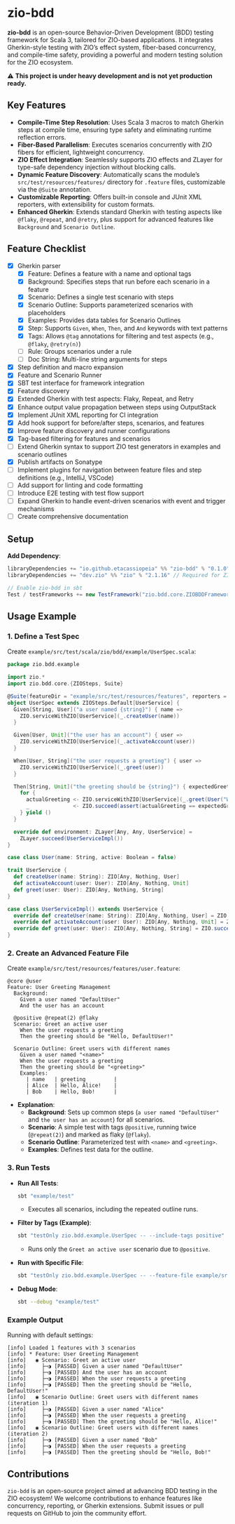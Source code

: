 # zio-bdd

**zio-bdd** is an open-source Behavior-Driven Development (BDD) testing framework for Scala 3, tailored for ZIO-based applications. It integrates Gherkin-style testing with ZIO’s effect system, fiber-based concurrency, and compile-time safety, providing a powerful and modern testing solution for the ZIO ecosystem.

:warning: **This project is under heavy development and is not yet production ready.**

## Key Features
- **Compile-Time Step Resolution**: Uses Scala 3 macros to match Gherkin steps at compile time, ensuring type safety and eliminating runtime reflection errors.
- **Fiber-Based Parallelism**: Executes scenarios concurrently with ZIO fibers for efficient, lightweight concurrency.
- **ZIO Effect Integration**: Seamlessly supports ZIO effects and ZLayer for type-safe dependency injection without blocking calls.
- **Dynamic Feature Discovery**: Automatically scans the module’s `src/test/resources/features/` directory for `.feature` files, customizable via the `@Suite` annotation.
- **Customizable Reporting**: Offers built-in console and JUnit XML reporters, with extensibility for custom formats.
- **Enhanced Gherkin**: Extends standard Gherkin with testing aspects like `@flaky`, `@repeat`, and `@retry`, plus support for advanced features like `Background` and `Scenario Outline`.

## Feature Checklist

- [X] Gherkin parser
  - [X] Feature: Defines a feature with a name and optional tags
  - [X] Background: Specifies steps that run before each scenario in a feature
  - [X] Scenario: Defines a single test scenario with steps
  - [X] Scenario Outline: Supports parameterized scenarios with placeholders
  - [X] Examples: Provides data tables for Scenario Outlines
  - [X] Step: Supports `Given`, `When`, `Then`, and `And` keywords with text patterns
  - [X] Tags: Allows `@tag` annotations for filtering and test aspects (e.g., `@flaky`, `@retry(n)`)
  - [ ] Rule: Groups scenarios under a rule
  - [ ] Doc String: Multi-line string arguments for steps
- [X] Step definition and macro expansion
- [X] Feature and Scenario Runner
- [X] SBT test interface for framework integration
- [X] Feature discovery
- [X] Extended Gherkin with test aspects: Flaky, Repeat, and Retry
- [X] Enhance output value propagation between steps using OutputStack
- [X] Implement JUnit XML reporting for CI integration
- [X] Add hook support for before/after steps, scenarios, and features
- [X] Improve feature discovery and runner configurations
- [X] Tag-based filtering for features and scenarios
- [ ] Extend Gherkin syntax to support ZIO test generators in examples and scenario outlines
- [X] Publish artifacts on Sonatype
- [ ] Implement plugins for navigation between feature files and step definitions (e.g., IntelliJ, VSCode)
- [ ] Add support for linting and code formatting
- [ ] Introduce E2E testing with test flow support
- [ ] Expand Gherkin to handle event-driven scenarios with event and trigger mechanisms
- [ ] Create comprehensive documentation

## Setup

**Add Dependency**:
```scala
libraryDependencies += "io.github.etacassiopeia" %% "zio-bdd" % "0.1.0" % Test
libraryDependencies += "dev.zio" %% "zio" % "2.1.16" // Required for ZIO effects

// Enable zio-bdd in sbt
Test / testFrameworks += new TestFramework("zio.bdd.core.ZIOBDDFramework")
```

## Usage Example
### 1. Define a Test Spec
Create `example/src/test/scala/zio/bdd/example/UserSpec.scala`:
```scala
package zio.bdd.example

import zio.*
import zio.bdd.core.{ZIOSteps, Suite}

@Suite(featureDir = "example/src/test/resources/features", reporters = Array("console", "junitxml"), parallelism = 2)
object UserSpec extends ZIOSteps.Default[UserService] {
  Given[String, User]("a user named {string}") { name =>
    ZIO.serviceWithZIO[UserService](_.createUser(name))
  }

  Given[User, Unit]("the user has an account") { user =>
    ZIO.serviceWithZIO[UserService](_.activateAccount(user))
  }

  When[User, String]("the user requests a greeting") { user =>
    ZIO.serviceWithZIO[UserService](_.greet(user))
  }

  Then[String, Unit]("the greeting should be {string}") { expectedGreeting =>
    for {
      actualGreeting <- ZIO.serviceWithZIO[UserService](_.greet(User("World")))
      _              <- ZIO.succeed(assert(actualGreeting == expectedGreeting))
    } yield ()
  }

  override def environment: ZLayer[Any, Any, UserService] =
    ZLayer.succeed(UserServiceImpl())
}

case class User(name: String, active: Boolean = false)

trait UserService {
  def createUser(name: String): ZIO[Any, Nothing, User]
  def activateAccount(user: User): ZIO[Any, Nothing, Unit]
  def greet(user: User): ZIO[Any, Nothing, String]
}

case class UserServiceImpl() extends UserService {
  override def createUser(name: String): ZIO[Any, Nothing, User] = ZIO.succeed(User(name))
  override def activateAccount(user: User): ZIO[Any, Nothing, Unit] = ZIO.unit
  override def greet(user: User): ZIO[Any, Nothing, String] = ZIO.succeed(s"Hello, ${user.name}!")
}
```

### 2. Create an Advanced Feature File
Create `example/src/test/resources/features/user.feature`:
```gherkin
@core @user
Feature: User Greeting Management
  Background:
    Given a user named "DefaultUser"
    And the user has an account

  @positive @repeat(2) @flaky
  Scenario: Greet an active user
    When the user requests a greeting
    Then the greeting should be "Hello, DefaultUser!"
    
  Scenario Outline: Greet users with different names
    Given a user named "<name>"
    When the user requests a greeting
    Then the greeting should be "<greeting>"
    Examples:
      | name   | greeting         |
      | Alice  | Hello, Alice!    |
      | Bob    | Hello, Bob!      |
```

- **Explanation**:
  - **Background**: Sets up common steps (`a user named "DefaultUser"` and `the user has an account`) for all scenarios.
  - **Scenario**: A simple test with tags `@positive`, running twice (`@repeat(2)`) and marked as flaky (`@flaky`).
  - **Scenario Outline**: Parameterized test with `<name>` and `<greeting>`.
  - **Examples**: Defines test data for the outline.

### 3. Run Tests
- **Run All Tests**:
  ```bash
  sbt "example/test"
  ```
  - Executes all scenarios, including the repeated outline runs.

- **Filter by Tags (Example)**:
  ```bash
  sbt "testOnly zio.bdd.example.UserSpec -- --include-tags positive"
  ```
  - Runs only the `Greet an active user` scenario due to `@positive`.

- **Run with Specific File**:
  ```bash
  sbt "testOnly zio.bdd.example.UserSpec -- --feature-file example/src/test/resources/features/user.feature"
  ```

- **Debug Mode**:
  ```bash
  sbt --debug "example/test"
  ```

### Example Output
Running with default settings:
```
[info] Loaded 1 features with 3 scenarios
[info] * Feature: User Greeting Management
[info]   ◉ Scenario: Greet an active user
[info]     ├─◑ [PASSED] Given a user named "DefaultUser"
[info]     ├─◑ [PASSED] And the user has an account
[info]     ├─◑ [PASSED] When the user requests a greeting
[info]     ├─◑ [PASSED] Then the greeting should be "Hello, DefaultUser!"
[info]   ◉ Scenario Outline: Greet users with different names (iteration 1)
[info]     ├─◑ [PASSED] Given a user named "Alice"
[info]     ├─◑ [PASSED] When the user requests a greeting
[info]     ├─◑ [PASSED] Then the greeting should be "Hello, Alice!"
[info]   ◉ Scenario Outline: Greet users with different names (iteration 2)
[info]     ├─◑ [PASSED] Given a user named "Bob"
[info]     ├─◑ [PASSED] When the user requests a greeting
[info]     ├─◑ [PASSED] Then the greeting should be "Hello, Bob!"
```

## Contributions
`zio-bdd` is an open-source project aimed at advancing BDD testing in the ZIO ecosystem! We welcome contributions to enhance features like concurrency, reporting, or Gherkin extensions. Submit issues or pull requests on GitHub to join the community effort.
